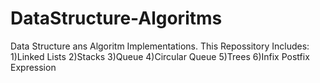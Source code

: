 # DataStructure-Algoritms
Data Structure ans Algoritm Implementations.
This Repossitory Includes:
	1)Linked Lists
	2)Stacks
	3)Queue
	4)Circular Queue
	5)Trees
	6)Infix Postfix Expression
